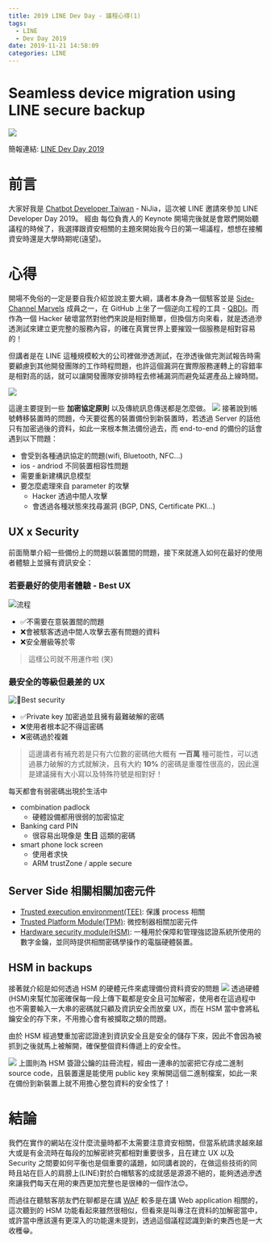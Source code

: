 ```yaml
---
title: 2019 LINE Dev Day - 議程心得(1)
tags:
  - LINE
  - Dev Day 2019
date: 2019-11-21 14:58:09
categories: LINE
---
```


# Seamless device migration using LINE secure backup
![](https://i.imgur.com/IWGmnvQ.jpg)

簡報連結: [LINE Dev Day 2019](https://speakerdeck.com/line_devday2019/seamless-device-migration-using-line-secure-backups)

# 前言
大家好我是 [Chatbot Developer Taiwan](https://www.facebook.com/groups/chatbot.tw/) - NiJia，這次被 LINE 邀請來參加 LINE Developer Day 2019。
經由 每位負責人的 Keynote 開場完後就是會眾們開始聽議程的時候了，我選擇跟資安相關的主題來開始我今日的第一場議程，想想在接觸資安時還是大學時期呢(遠望)。

# 心得
開場不免俗的一定是要自我介紹並說主要大綱，講者本身為一個駭客並是 [Side-Channel Marvels](https://github.com/SideChannelMarvels) 成員之一，在 GitHub 上坐了一個逆向工程的工具 - [QBDI](https://github.com/QBDI/QBDI)。而作為一個 Hacker 破壞當然對他們來說是相對簡單，但換個方向來看，就是透過滲透測試來建立更完整的服務內容，的確在真實世界上要摧毀一個服務是相對容易的！

但講者是在 LINE 這種規模較大的公司裡做滲透測試，在滲透後做完測試報告時需要顧慮到其他開發團隊的工作時程問題，也許這個漏洞在實際服務運轉上的容錯率是相對高的話，就可以讓開發團隊安排時程去修補漏洞而避免延遲產品上線時間。
 
 ![](https://i.imgur.com/r60FVBM.jpg)

這邊主要提到一些 **加密協定原則** 以及傳統訊息傳送都是怎麼做。
![](https://i.imgur.com/wJHnXMz.jpg)
接著說到帳號轉移裝置時的問題，今天要從舊的裝置備份到新裝置時，若透過 Server 的話他只有加密過後的資料，如此一來根本無法備份過去，而 end-to-end 的備份的話會遇到以下問題：
- 會受到各種通訊協定的問題(wifi, Bluetooth, NFC...)
- ios - andriod 不同裝置相容性問題
- 需要重新建構訊息模型
- 要怎麼處理來自 parameter 的攻擊
  - Hacker 透過中間人攻擊
  - 會透過各種狀態來找尋漏洞 (BGP, DNS, Certificate PKI...)

## UX x Security
前面簡單介紹一些備份上的問題以裝置間的問題，接下來就進入如何在最好的使用者體驗上並擁有資訊安全：

### 若要最好的使用者體驗 - Best UX
![流程](https://i.imgur.com/E3N0d5l.jpg)
- ✅不需要在意裝置間的問題
- ❌會被駭客透過中間人攻擊去塞有問題的資料
- ❌安全層級等於零

> 這樣公司就不用運作啦 (笑)

### 最安全的等級但最差的 UX
![Best security](https://i.imgur.com/RFkmVAE.jpg)
- ✅Private key 加密過並且擁有最難破解的密碼
- ❌使用者根本記不得這密碼
- ❌密碼過於複雜

> 這邊講者有補充若是只有六位數的密碼他大概有 **一百萬** 種可能性，可以透過暴力破解的方式就解決，且有大約 **10%** 的密碼是重覆性很高的，因此還是建議擁有大小寫以及特殊符號是相對好！

每天都會有弱密碼出現於生活中
- combination padlock
    - 硬體設備都用很弱的加密協定
- Banking card PIN
    - 很容易出現像是 **生日** 這類的密碼
- smart phone lock screen
    - 使用者求快 
    - ARM trustZone / apple secure

## Server Side 相關相關加密元件
- [Trusted execution environment(TEE)](https://en.wikipedia.org/wiki/Trusted_execution_environment): 保護 process 相關
- [Trusted Platform Module(TPM)](https://en.wikipedia.org/wiki/Trusted_Platform_Module): 微控制器相關加密元件
- [Hardware security module(HSM)](https://zh.wikipedia.org/wiki/%E7%A1%AC%E4%BB%B6%E5%AE%89%E5%85%A8%E6%A8%A1%E5%9D%97): 一種用於保障和管理強認證系統所使用的數字金鑰，並同時提供相關密碼學操作的電腦硬體裝置。

## HSM in backups
接著就介紹是如何透過 HSM 的硬體元件來處理備份資料資安的問題
![](https://i.imgur.com/CSkYEHD.jpg)
透過硬體(HSM)來幫忙加密確保每一段上傳下載都是安全且可加解密，使用者在這過程中也不需要輸入一大串的密碼就只顧及資訊安全而放棄 UX，而在 HSM 當中會將私鑰安全的存下來，不用擔心會有被攔取之類的問題。

由於 HSM 經過雙重加密認證達到資訊安全且是安全的儲存下來，因此不會因為被抓到之後就馬上被解開，確保整個資料傳遞上的安全性。

![](https://i.imgur.com/A6Mo2mw.jpg)
上圖則為 HSM 簽證公鑰的註冊流程，經由一連串的加密把它存成二進制 source code，且裝置還是能使用 public key 來解開這個二進制檔案，如此一來在備份到新裝置上就不用擔心整包資料的安全性了！

# 結論
我們在實作的網站在沒什麼流量時都不太需要注意資安相關，但當系統請求越來越大或是有金流時在每段的加解密終究都相對重要很多，且在建立 UX 以及 Security 之間要如何平衡也是個重要的議題，如同講者說的，在做這些技術的同時且站在巨人的肩膀上(LINE)對於白帽駭客的成就感是源源不絕的，能夠透過滲透來讓我們每天在用的東西更加完整也是很棒的一個作法😊。

而過往在聽駭客朋友們在聊都是在講 [WAF](https://www.techbang.com/posts/1826-waf-web-host-bridge-is-falling-down) 較多是在講 Web application 相關的，這次聽到的 HSM 功能看起來雖然很相似，但看來是叫專注在資料的加解密當中，或許當中應該還有更深入的功能還未提到，透過這個議程認識到新的東西也是一大收穫😁。
